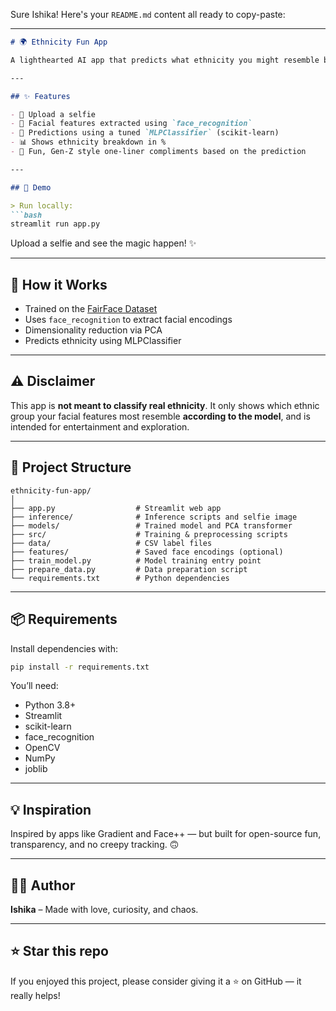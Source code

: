Sure Ishika! Here's your `README.md` content all ready to copy-paste:

---

````markdown
# 🌍 Ethnicity Fun App

A lighthearted AI app that predicts what ethnicity you might resemble based on your selfie! Just for fun — no serious claims or analysis here. 🧬📸

---

## ✨ Features

- 📸 Upload a selfie
- 🧠 Facial features extracted using `face_recognition`
- 🎯 Predictions using a tuned `MLPClassifier` (scikit-learn)
- 📊 Shows ethnicity breakdown in %
- 💬 Fun, Gen-Z style one-liner compliments based on the prediction

---

## 🚀 Demo

> Run locally:
```bash
streamlit run app.py
````

Upload a selfie and see the magic happen! ✨

---

## 🧠 How it Works

* Trained on the [FairFace Dataset](https://github.com/joojs/fairface)
* Uses `face_recognition` to extract facial encodings
* Dimensionality reduction via PCA
* Predicts ethnicity using MLPClassifier

---

## ⚠️ Disclaimer

This app is **not meant to classify real ethnicity**.
It only shows which ethnic group your facial features most resemble **according to the model**, and is intended for entertainment and exploration.

---

## 📂 Project Structure

```
ethnicity-fun-app/
│
├── app.py                  # Streamlit web app
├── inference/              # Inference scripts and selfie image
├── models/                 # Trained model and PCA transformer
├── src/                    # Training & preprocessing scripts
├── data/                   # CSV label files
├── features/               # Saved face encodings (optional)
├── train_model.py          # Model training entry point
├── prepare_data.py         # Data preparation script
└── requirements.txt        # Python dependencies
```

---

## 📦 Requirements

Install dependencies with:

```bash
pip install -r requirements.txt
```

You’ll need:

* Python 3.8+
* Streamlit
* scikit-learn
* face\_recognition
* OpenCV
* NumPy
* joblib

---

## 💡 Inspiration

Inspired by apps like Gradient and Face++ — but built for open-source fun, transparency, and no creepy tracking. 🙃

---

## 🧑‍💻 Author

**Ishika** – Made with love, curiosity, and chaos.

---

## ⭐️ Star this repo

If you enjoyed this project, please consider giving it a ⭐ on GitHub — it really helps!

```

